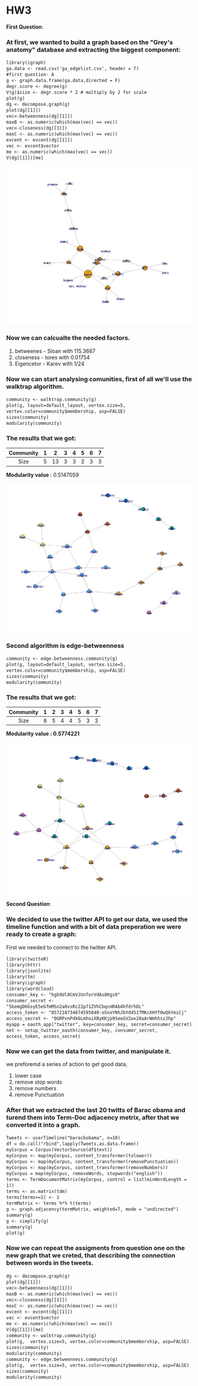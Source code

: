 # HW3

**First Question**:
### At first, we wanted to build a graph based on the "Grey's anatomy" database and extracting the biggest component:

```{r}
library(igraph)
ga.data <- read.csv('ga_edgelist.csv', header = T)
#first question- A
g <- graph.data.frame(ga.data,directed = F)
degr.score <- degree(g)
V(g)$size <- degr.score * 2 # multiply by 2 for scale 
plot(g) 
dg <- decompose.graph(g)
plot(dg[[1]])
vec<-betweenness(dg[[1]])
maxB <- as.numeric(which(max(vec) == vec))
vec<-closeness(dg[[1]])
maxC <- as.numeric(which(max(vec) == vec))
evcent <- evcent(dg[[1]])
vec <- evcent$vector
me <- as.numeric(which(max(vec) == vec))
V(dg[[1]])[me]
```
![Alt text](https://github.com/alonma/HW3/blob/master/g1.JPG "Biggest component")

### Now we can calcualte the needed factors.
1. betweenes - Sloan with 115.3667
2. closeness - tores with 0.01754
3. Eigencetor - Karev with 1/24 

### Now we can start analysing comunities, first of all we'll use the walktrap algorithm.

```{r}
community <- walktrap.community(g)
plot(g, layout=default_layout, vertex.size=5, vertex.color=community$membership, asp=FALSE)
sizes(community)
modularity(community)
```
### The results that we got:

| Community | 1 |  2 | 3 | 4 | 5 | 6 | 7 |
|:---------:|:-:|:--:|:-:|:-:|:-:|:-:|---|
|   Size    | 5 | 13 | 3 | 3 | 2 | 3 | 3 |

**Modularity value** :  0.5147059

![Alt text](https://github.com/alonma/HW3/blob/master/g2.JPG "WalkTrap")

### Second algorithm is edge-betweenness

```{r}
community <- edge.betweenness.community(g)
plot(g, layout=default_layout, vertex.size=5, vertex.color=community$membership, asp=FALSE)
sizes(community)
modularity(community)
```
### The results that we got:

| Community | 1 |  2 | 3 | 4 | 5 | 6 | 7 |
|:---------:|:-:|:--:|:-:|:-:|:-:|:-:|---|
|   Size    | 8 | 5 | 4 | 4 | 5 | 3 | 3 |

**Modularity value :  0.5774221**

![Alt text](https://github.com/alonma/HW3/blob/master/g3.JPG "edge-betweenness")



**Second Question**:
### We decided to use the twitter API to get our data, we used the timeline function and with a bit of data preperation we were ready to create a graph:

First we needed to connect to the twitter API.

```{r}
library(twitteR)
library(httr)
library(jsonlite)
library(tm)
library(igraph)
library(wordcloud)
consumer_key <- "hgb9Ul8CmVJUnTorVdAs8Kgs0"
consumer_secret <- "5kemgD6GsyE5eGfmMSn2a0vsRc22p71ZVhCbqcmRAb4hfdrhDL"
access_token <- "857218734674595840-oSnoYNhJbYd451TMKcXHYf0wQkYmiCj"
access_secret <- "0GRPvnPdk6LmhoiXByKKjp9SeeGV2wx28aArWmh5szJhp"
myapp = oauth_app("twitter", key=consumer_key, secret=consumer_secret)
net <- setup_twitter_oauth(consumer_key, consumer_secret, access_token, access_secret)
```

### Now we can get the data from twitter, and manipulate it.
we preforemd a series of action to get good data,
1. lower case
2. remove stop words
3. remove numbers
4. remove Punctuation

### After that we extracted the last 20 twitts of Barac obama and turend them into Term-Doc adjacency metrix, after that we converted it into a graph.

```{r}
Tweets <- userTimeline("barackobama", n=10)
df = do.call("rbind",lapply(Tweets,as.data.frame))
myCorpus = Corpus(VectorSource(df$text))
myCorpus <- map(myCorpus, content_transformer(tolower))
myCorpus <- map(myCorpus, content_transformer(removePunctuation))
myCorpus <- map(myCorpus, content_transformer(removeNumbers))
myCorpus = map(myCorpus, removeWords, stopwords("english"))
terms <- TermDocumentMatrix(myCorpus, control = list(minWordLength = 1))
terms <- as.matrix(tdm)
terms[terms>=1] <- 1
termMatrix <- terms %*% t(terms)
g <- graph.adjacency(termMatrix, weighted=T, mode = "undirected")
summary(g)
g <- simplify(g)
summary(g)
plot(g)
```

### Now we can repeat the assigments from question one on the new graph that we creted, that describing the connection between words in the tweets.

```{r}
dg <- decompose.graph(g)
plot(dg[[1]])
vec<-betweenness(dg[[1]])
maxB <- as.numeric(which(max(vec) == vec))
vec<-closeness(dg[[1]])
maxC <- as.numeric(which(max(vec) == vec))
evcent <- evcent(dg[[1]])
vec <- evcent$vector
me <- as.numeric(which(max(vec) == vec))
V(dg[[1]])[me]
community <- walktrap.community(g)
plot(g,  vertex.size=5, vertex.color=community$membership, asp=FALSE)
sizes(community)
modularity(community)
community <- edge.betweenness.community(g)
plot(g,  vertex.size=5, vertex.color=community$membership, asp=FALSE)
sizes(community)
modularity(community)
```
